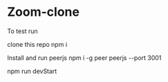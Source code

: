 # Zoom-clone
To test run

clone this repo
npm i

Install and run peerjs
npm i -g peer
 peerjs --port 3001 

npm run devStart